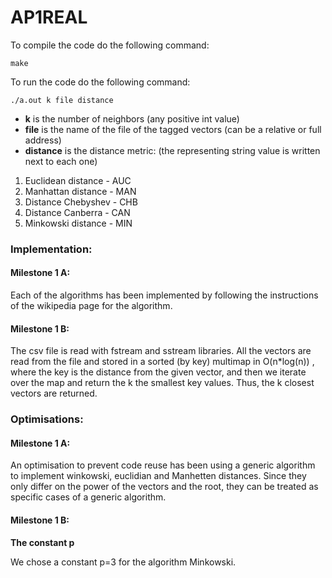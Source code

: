 # AP1REAL

 To compile the code do the following command:
```
make
```

To run the code do the following command:
```
./a.out k file distance
```
- **k** is the number of neighbors (any positive int value)
- **file** is the name of the file of the tagged vectors (can be a relative or full address)
- **distance** is the distance metric: (the representing string value is written next to each one)
1) Euclidean distance - AUC
2) Manhattan distance - MAN
3) Distance Chebyshev - CHB
4) Distance Canberra - CAN
5) Minkowski distance - MIN

### **Implementation:**

#### **Milestone 1 A:**
Each of the algorithms has been implemented by following the instructions of the wikipedia page for the algorithm.

#### **Milestone 1 B:**
The csv file is read with fstream and sstream libraries. All the vectors are read from the file and stored in a sorted (by key) multimap in O(n*log(n)) , where the key is the distance from the given vector, and then we iterate over the map and return the k the smallest key values. Thus, the k  closest vectors are returned.

### **Optimisations:** 

#### **Milestone 1 A:**
An optimisation to prevent code reuse has been using a generic algorithm to implement winkowski, euclidian and Manhetten distances. Since they only differ on the power of the vectors and the root, they can be treated as specific cases of a generic algorithm.

#### **Milestone 1 B:**
**The constant p**

We chose a constant p=3 for the algorithm Minkowski.